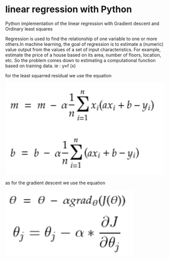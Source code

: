 # linear regression with Python
Python implementation of the linear regression with Gradient descent and Ordinary least squares

Regression is used to find the relationship of one variable to one or more others.In machine learning, the goal of regression is to estimate a (numeric) value output from the values of a set of input characteristics. For example, estimate the price of a house based on its area, number of floors, location, etc. So the problem comes down to estimating a computational function based on training data.   ie : y≈f (x)

for the least squarred residual we use the equation 

![GitHub Logo](https://github.com/noubhanidata/LR_python/blob/8991e27b69a45e7213bfb09977a920ac39149999/images/GD%202.png)

as for the gradient descent we use the equation 

![GitHub Logo](https://github.com/noubhanidata/LR_python/blob/8991e27b69a45e7213bfb09977a920ac39149999/images/GD.png)
